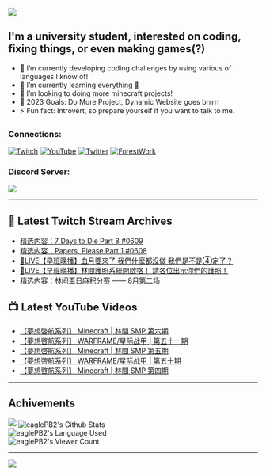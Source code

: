 <!--### Hello people, I'm EaglePB2 - The one who building something for fun 👋
Thank you for standby for this profile.   
The purpose of this profile is coming soon.   
You may come back later, as you wish if this readme.md is updated.   -->

<a href="https://github.com/lightda104530"><img src="https://readme-typing-svg.herokuapp.com/?duration=7000&width=600&lines=Hello+people,+I%27m+EaglePB2.;The+one+who+builds+something+for+fun+%F0%9F%91%8B;Thank+you+for+standby+for+this+profile.;The+purpose+of+this+profile+is+coming+soon.;You+may+come+back+later.;As+you+wish+if+this+readme.md+is+updated.;"></a>


## I'm a university student, interested on coding, fixing things, or even making games(?)
- 🔭 I’m currently developing coding challenges by using various of languages I know of!
- 🌱 I’m currently learning everything 🤣
- 💬 I’m looking to doing more minecraft projects!
- 🥅 2023 Goals: Do More Project, Dynamic Website goes brrrrr
- ⚡ Fun fact: Introvert, so prepare yourself if you want to talk to me.

### Connections:

[![Twitch](https://img.shields.io/badge/Twitch-9347FF?style=flat-square&logo=twitch&logoColor=white)](https://www.twitch.tv/eaglepb2)
[![YouTube](https://img.shields.io/badge/YouTube-%23FF0000.svg?style=flat-square&logo=YouTube&logoColor=white)](https://www.youtube.com/eaglepb2)
[![Twitter](https://img.shields.io/badge/Twitter-%231DA1F2.svg?style=flat-square&logo=Twitter&logoColor=white)](https://twitter.com/eaglepb2)
[![ForestWork](https://img.shields.io/badge/Forestwork_Website-415549?style=flat-square&logo=homeadvisor&logoColor=white)](https://forestwork.team)

### Discord Server:

[![](https://invidget.switchblade.xyz/qKrub9b?theme=dark&language=ch)](https://discord.gg/qKrub9b)

---

## 👾 Latest Twitch Stream Archives
<!-- TWITCH:START -->
- [精选内容：7 Days to Die Part 8 #0609](https://www.twitch.tv/videos/1896994317)
- [精选内容：Papers, Please Part 1 #0608](https://www.twitch.tv/videos/1896993604)
- [🔴LIVE【早班晚播】血月要來了 我們什麽都沒做 我們是不是④定了？](https://www.twitch.tv/videos/1896762658)
- [🔴LIVE【早班晚播】林間護照系統開啟咯！ 請各位出示你們的護照！](https://www.twitch.tv/videos/1895012865)
- [精选内容：林间盃日麻积分赛 —— 8月第二场](https://www.twitch.tv/videos/1894279815)
<!-- TWITCH:END -->



## 📺 Latest YouTube Videos
<!-- YOUTUBE:START -->
- [【夢想啓航系列】 Minecraft | 林間 SMP 第六期](https://www.youtube.com/watch?v=WgoAZoRR3-o)
- [【夢想啓航系列】 WARFRAME/星际战甲 | 第五十一期](https://www.youtube.com/watch?v=tsiIydBtM7I)
- [【夢想啓航系列】 Minecraft | 林間 SMP 第五期](https://www.youtube.com/watch?v=ENBH_3_YTMM)
- [【夢想啓航系列】 WARFRAME/星际战甲 | 第五十期](https://www.youtube.com/watch?v=WrMoQYBPc0Q)
- [【夢想啓航系列】 Minecraft | 林間 SMP 第四期](https://www.youtube.com/watch?v=XVSBguMupoQ)
<!-- YOUTUBE:END -->

---

## Achivements
[![](https://github-profile-trophy.vercel.app/?username=eaglepb2&theme=monokai&no-bg=true&&title=Repositories,Issues,Commit,MultiLanguage)](https://github.com/anuraghazra/github-readme-stats)
<img align="center" alt="eaglePB2's Github Stats" src="https://github-readme-stats.vercel.app/api?username=eaglePB2&show_icons=true&hide_border=true&theme=merko" />
<br>
<img align="center" alt="eaglePB2's Language Used" src="https://github-readme-stats.vercel.app/api/top-langs/?username=eaglePB2&show_icons=true&hide_border=true&theme=merko&layout=compact&langs_count=8" />
<br>
<img align="center" alt="eaglePB2's Viewer Count" src="https://visitcount.itsvg.in/api?id=eaglepb2&label=Profile%20Views&color=3&icon=5&pretty=true" />

<hr>

<!-- RANDOMQUOTE:START -->
![](https://quotes-github-readme.vercel.app/api?type=horizontal&theme=merko)
<!-- RANDOMQUOTE:END -->


<!--
       _____   _   _   _____       _____   _   _   ____   
      |_   _| | | | | |  ___|     |  ___| | \ | | |  _  \  
        | |   | |_| | | |___      | |___  |  \| | | | | | 
        | |   |  _  | |  ___|     |  ___| |     | | | | | 
        | |   | | | | | |___      | |___  | |\  | | |_| | 
        |_|   |_| |_| |_____|     |_____| |_| \_| |____ / 
      
-->
